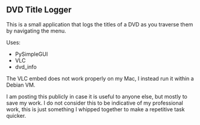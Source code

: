 DVD Title Logger
---

This is a small application that logs the titles of a DVD as you traverse them
by navigating the menu.

Uses:
- PySimpleGUI
- VLC
- dvd_info


The VLC embed does not work properly on my Mac, I instead run it within a
Debian VM.

I am posting this publicly in case it is useful to anyone else, but mostly to
save my work. I do not consider this to be indicative of my professional work,
this is just something I whipped together to make a repetitive task quicker.
